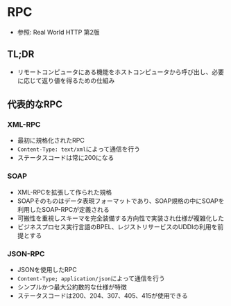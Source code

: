 # RPC
- 参照: Real World HTTP 第2版

## TL;DR
- リモートコンピュータにある機能をホストコンピュータから呼び出し、必要に応じて返り値を得るための仕組み

## 代表的なRPC
### XML-RPC
- 最初に規格化されたRPC
- `Content-Type: text/xml`によって通信を行う
- ステータスコードは常に200になる

### SOAP
- XML-RPCを拡張して作られた規格
- SOAPそのものはデータ表現フォーマットであり、SOAP規格の中にSOAPを利用したSOAP-RPCが定義される
- 可搬性を重視しスキーマを完全装備する方向性で実装され仕様が複雑化した
- ビジネスプロセス実行言語のBPEL、レジストリサービスのUDDIの利用を前提とする

### JSON-RPC
- JSONを使用したRPC
- `Content-Type; application/json`によって通信を行う
- シンプルかつ最大公約数的な仕様が特徴
- ステータスコードは200、204、307、405、415が使用できる
